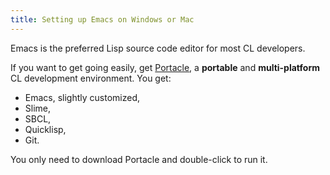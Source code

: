 ```yaml
---
title: Setting up Emacs on Windows or Mac
---
```


Emacs is the preferred Lisp source code editor for most CL developers.

If you want to get going easily, get
[Portacle](https://shinmera.github.io/portacle/), a **portable** and
**multi-platform** CL development environment. You get:

- Emacs, slightly customized,
- Slime,
- SBCL,
- Quicklisp,
- Git.

You only need to download Portacle and double-click to run it.
